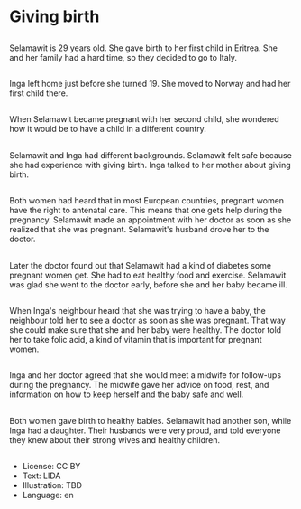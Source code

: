 # Giving birth

##
Selamawit is 29 years old. She gave birth to her first child in Eritrea. She and her family had a hard time, so they decided to go to Italy.

##
Inga left home just before she turned 19. She moved to Norway and had her first child there.

##
When Selamawit became pregnant with her second child, she wondered how it would be to have a child in a different country.

##
Selamawit and Inga had different backgrounds. Selamawit felt safe because she had experience with giving birth. Inga talked to her mother about giving birth.

##
Both women had heard that in most European countries, pregnant women have the right to antenatal care. This means that one gets help during the pregnancy. Selamawit made an appointment with her doctor as soon as she realized that she was pregnant. Selamawit's husband drove her to the doctor.

##
Later the doctor found out that Selamawit had a kind of diabetes some pregnant women get. She had to eat healthy food and exercise. Selamawit was glad she went to the doctor early, before she and her baby became ill.

##
When Inga's neighbour heard that she was trying to have a baby, the neighbour told her to see a doctor as soon as she was pregnant. That way she could make sure that she and her baby were healthy. The doctor told her to take folic acid, a kind of vitamin that is important for pregnant women.

##
Inga and her doctor agreed that she would meet a midwife for follow-ups during the pregnancy. The midwife gave her advice on food, rest, and information on how to keep herself and the baby safe and well.

##
Both women gave birth to healthy babies. Selamawit had another son, while Inga had a daughter. Their husbands were very proud, and told everyone they knew about their strong wives and healthy children.

##
* License: CC BY
* Text: LIDA
* Illustration: TBD
* Language: en
